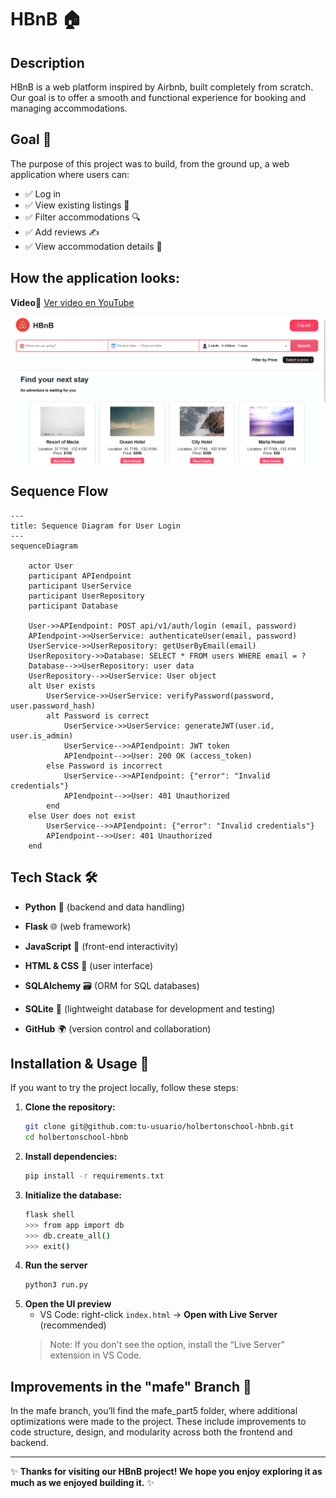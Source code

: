 # HBnB 🏠

## Description

HBnB is a web platform inspired by Airbnb, built completely from scratch. Our goal is to offer a smooth and functional experience for booking and managing accommodations.

## Goal 📌
The purpose of this project was to build, from the ground up, a web application where users can:

- ✅ Log in
- ✅ View existing listings 🏡
- ✅ Filter accommodations 🔍
- ✅ Add reviews ✍️
- ✅ View accommodation details 🏨

## How the application looks:

**Video**🔗 [Ver video en YouTube](https://youtu.be/ibFUvtMqvnU?si=qWfZ68YNVFDQ3Y76)

![HBnB Preview](images/HBNB.png)

## Sequence Flow

```mermaid
---
title: Sequence Diagram for User Login
---
sequenceDiagram

    actor User
    participant APIendpoint
    participant UserService
    participant UserRepository
    participant Database

    User->>APIendpoint: POST api/v1/auth/login (email, password)
    APIendpoint->>UserService: authenticateUser(email, password)
    UserService->>UserRepository: getUserByEmail(email)
    UserRepository->>Database: SELECT * FROM users WHERE email = ?
    Database-->>UserRepository: user data
    UserRepository-->>UserService: User object
    alt User exists
        UserService->>UserService: verifyPassword(password, user.password_hash)
        alt Password is correct
            UserService->>UserService: generateJWT(user.id, user.is_admin)
            UserService-->>APIendpoint: JWT token
            APIendpoint-->>User: 200 OK (access_token)
        else Password is incorrect
            UserService-->>APIendpoint: {"error": "Invalid credentials"}
            APIendpoint-->>User: 401 Unauthorized
        end
    else User does not exist
        UserService-->>APIendpoint: {"error": "Invalid credentials"}
        APIendpoint-->>User: 401 Unauthorized
    end
```

## Tech Stack 🛠️

- **Python** 🐍 (backend and data handling)

- **Flask** 🌐 (web framework)

- **JavaScript** 📜 (front-end interactivity)

- **HTML & CSS** 🎨 (user interface)

- **SQLAlchemy** 🗃️ (ORM for SQL databases)

- **SQLite** 💾 (lightweight database for development and testing)

- **GitHub** 🌍 (version control and collaboration)

## Installation & Usage 🚀
If you want to try the project locally, follow these steps:

1. **Clone the repository:**
   ```bash
   git clone git@github.com:tu-usuario/holbertonschool-hbnb.git
   cd holbertonschool-hbnb
   ```
2. **Install dependencies:**
   ```bash
   pip install -r requirements.txt
   ```
3. **Initialize the database:**
   ```bash
   flask shell
   >>> from app import db
   >>> db.create_all()
   >>> exit()
   ```
4. **Run the server**
   ```bash
   python3 run.py
   ```
5. **Open the UI preview**
   - VS Code: right-click `index.html` → **Open with Live Server** (recommended)
   > Note: If you don't see the option, install the “Live Server” extension in VS Code.

## Improvements in the "mafe" Branch 💪

In the mafe branch, you’ll find the mafe_part5 folder, where additional optimizations were made to the project. These include improvements to code structure, design, and modularity across both the frontend and backend.

---

✨ **Thanks for visiting our HBnB project! We hope you enjoy exploring it as much as we enjoyed building it.** ✨



